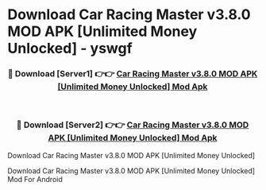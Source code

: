 # Download Car Racing Master v3.8.0 MOD APK [Unlimited Money Unlocked] - yswgf


<div align="center">
<h3>🔴 Download [Server1] 👉👉 <a href="https://apk-comot.site?title=Car_Racing_Master_v3.8.0_MOD_APK_[Unlimited_Money_Unlocked]">Car Racing Master v3.8.0 MOD APK [Unlimited Money Unlocked] Mod Apk</a></h3><br>
<h3>🔴 Download [Server2] 👉👉 <a href="https://apk-comot.site?title=Car_Racing_Master_v3.8.0_MOD_APK_[Unlimited_Money_Unlocked]">Car Racing Master v3.8.0 MOD APK [Unlimited Money Unlocked] Mod Apk</a></h3>
</div>



Download Car Racing Master v3.8.0 MOD APK [Unlimited Money Unlocked] 

Download Car Racing Master v3.8.0 MOD APK [Unlimited Money Unlocked] Mod For Android